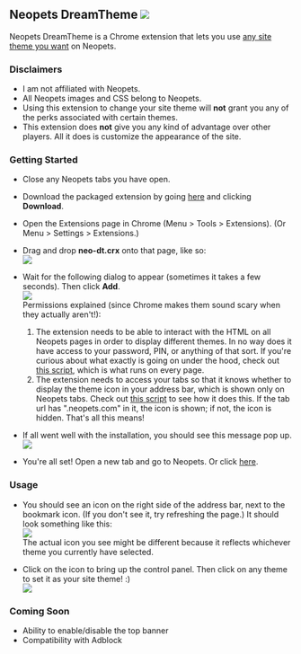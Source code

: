 ## Neopets DreamTheme ![](http://i.imgur.com/CaRRqQo.png)

Neopets DreamTheme is a Chrome extension that lets you use [any site theme you want](http://i.imgur.com/f6iIg8H.gif) on Neopets.

### Disclaimers
* I am not affiliated with Neopets.
* All Neopets images and CSS belong to Neopets.
* Using this extension to change your site theme will **not** grant you any of the perks associated with certain themes.
* This extension does **not** give you any kind of advantage over other players. All it does is customize the appearance of the site.

### Getting Started
* Close any Neopets tabs you have open.
* Download the packaged extension by going [here](https://docs.google.com/file/d/0B1epie81RPWlNWZ5TjhfZS1SUmM/) and clicking **Download**.
* Open the Extensions page in Chrome (Menu > Tools > Extensions). (Or Menu > Settings > Extensions.)
* Drag and drop **neo-dt.crx** onto that page, like so:  
![](http://i.imgur.com/FjcHC1F.png)

* Wait for the following dialog to appear (sometimes it takes a few seconds). Then click **Add**.  
![](http://i.imgur.com/Z3fVTHv.png)  
Permissions explained (since Chrome makes them sound scary when they actually aren't!):
    1. The extension needs to be able to interact with the HTML on all Neopets pages in order to display different themes. In no way does it have access to your password, PIN, or anything of that sort. If you're curious about what exactly is going on under the hood, check out [this script](https://github.com/AshleighC/neo-dt/blob/master/js/content.js), which is what runs on every page.
    2. The extension needs to access your tabs so that it knows whether to display the theme icon in your address bar, which is shown only on Neopets tabs. Check out [this script](https://github.com/AshleighC/neo-dt/blob/master/js/background.js) to see how it does this. If the tab url has ".neopets.com" in it, the icon is shown; if not, the icon is hidden. That's all this means!

* If all went well with the installation, you should see this message pop up.  
![](http://i.imgur.com/GB1YkZi.png)

* You're all set! Open a new tab and go to Neopets. Or click <a href="http://www.neopets.com/" target="_blank">here</a>.

### Usage
* You should see an icon on the right side of the address bar, next to the bookmark icon. (If you don't see it, try refreshing the page.) It should look something like this:  
![](http://i.imgur.com/sPJuQF0.png)  
The actual icon you see might be different because it reflects whichever theme you currently have selected.

* Click on the icon to bring up the control panel. Then click on any theme to set it as your site theme! :)  
![](http://i.imgur.com/VdgJHaf.png)

### Coming Soon
* Ability to enable/disable the top banner
* Compatibility with Adblock
